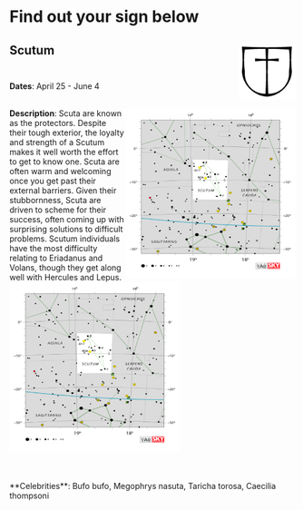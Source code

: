 # Find out your sign below

## Scutum <img align="right" width="100" height="100" src="constellations/Scutum_sign.png"> <br /><br />
**Dates**: April 25 - June 4  <br /> <br /> 
<p> <img align="right" width="300" height="300" src="constellations/Scutum.png"/> 
  <b>Description</b>: Scuta are known as the protectors. Despite their tough exterior, the loyalty and strength of a Scutum makes it well worth the effort to get to know one. Scuta are often warm and welcoming once you get past their external barriers. Given their stubbornness, Scuta are driven to scheme for their success, often coming up with surprising solutions to difficult problems. Scutum individuals have the most difficulty relating to Eriadanus and Volans, though they get along well with Hercules and Lepus. <img width="300" height="300" src="constellations/Scutum.png"/> </p> <br /><br /> 
**Celebrities**: Bufo bufo, Megophrys nasuta, Taricha torosa, Caecilia thompsoni<br />



